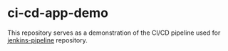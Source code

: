 # ci-cd-app-demo
This repository serves as a demonstration of the CI/CD pipeline used for [jenkins-pipeline](https://github.com/reuvengil/jenkins-pipeline) repository.